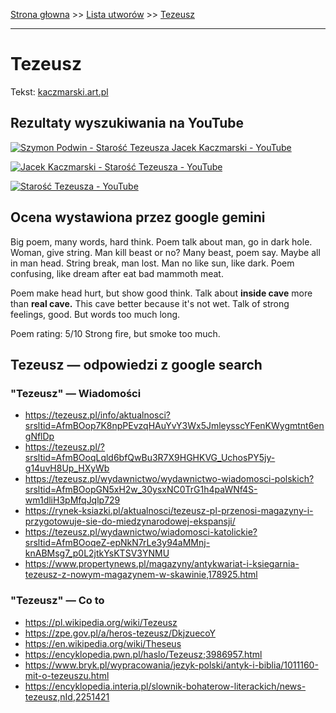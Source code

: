 [Strona głowna](../index.md) >> [Lista utworów](../list.md) >> [Tezeusz](594.md)

---

# Tezeusz

Tekst: [kaczmarski.art.pl](https://www.kaczmarski.art.pl/tworczosc/wiersze/tezeusz/)

## Rezultaty wyszukiwania na YouTube

[![Szymon Podwin - Starość Tezeusza Jacek Kaczmarski - YouTube](http://img.youtube.com/vi/G1qX5e1x438/0.jpg)](https://www.youtube.com/watch?v=G1qX5e1x438 "Szymon Podwin - Starość Tezeusza Jacek Kaczmarski - YouTube")

[![Jacek Kaczmarski - Starość Tezeusza - YouTube](http://img.youtube.com/vi/4hsjShHx9xM/0.jpg)](https://www.youtube.com/watch?v=4hsjShHx9xM "Jacek Kaczmarski - Starość Tezeusza - YouTube")

[![Starość Tezeusza - YouTube](http://img.youtube.com/vi/INXOxCeRsl8/0.jpg)](https://www.youtube.com/watch?v=INXOxCeRsl8 "Starość Tezeusza - YouTube")

## Ocena wystawiona przez google gemini

Big poem, many words, hard think. Poem talk about man, go in dark hole. Woman, give string. Man kill beast or no? Many beast, poem say. Maybe all in man head. String break, man lost. Man no like sun, like dark. Poem confusing, like dream after eat bad mammoth meat.

Poem make head hurt, but show good think. Talk about **inside cave** more than **real cave.** This cave better because it's not wet. Talk of strong feelings, good. But words too much long.

Poem rating: 5/10 Strong fire, but smoke too much.


## Tezeusz — odpowiedzi z google search

### "Tezeusz" — Wiadomości

 - <https://tezeusz.pl/info/aktualnosci?srsltid=AfmBOop7K8npPEvzqHAuYvY3Wx5JmleysscYFenKWygmtnt6engNflDp>
 - <https://tezeusz.pl/?srsltid=AfmBOoqLqld6bfQwBu3R7X9HGHKVG_UchosPY5jy-g14uvH8Up_HXyWb>
 - <https://tezeusz.pl/wydawnictwo/wydawnictwo-wiadomosci-polskich?srsltid=AfmBOopGN5xH2w_30ysxNC0TrG1h4paWNf4S-wm1dliH3pMfqJqlp729>
 - <https://rynek-ksiazki.pl/aktualnosci/tezeusz-pl-przenosi-magazyny-i-przygotowuje-sie-do-miedzynarodowej-ekspansji/>
 - <https://tezeusz.pl/wydawnictwo/wiadomosci-katolickie?srsltid=AfmBOoqeZ-epNkN7rLe3y94aMMnj-knABMsg7_p0L2jtkYsKTSV3YNMU>
 - <https://www.propertynews.pl/magazyny/antykwariat-i-ksiegarnia-tezeusz-z-nowym-magazynem-w-skawinie,178925.html>

### "Tezeusz" — Co to

 - <https://pl.wikipedia.org/wiki/Tezeusz>
 - <https://zpe.gov.pl/a/heros-tezeusz/DkjzuecoY>
 - <https://en.wikipedia.org/wiki/Theseus>
 - <https://encyklopedia.pwn.pl/haslo/Tezeusz;3986957.html>
 - <https://www.bryk.pl/wypracowania/jezyk-polski/antyk-i-biblia/1011160-mit-o-tezeuszu.html>
 - <https://encyklopedia.interia.pl/slownik-bohaterow-literackich/news-tezeusz,nId,2251421>

